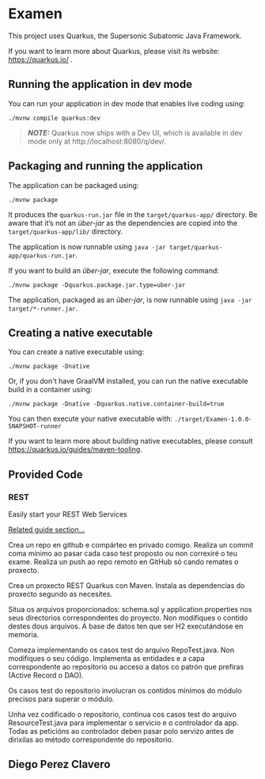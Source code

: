 # Examen

This project uses Quarkus, the Supersonic Subatomic Java Framework.

If you want to learn more about Quarkus, please visit its website: https://quarkus.io/ .

## Running the application in dev mode

You can run your application in dev mode that enables live coding using:
```shell script
./mvnw compile quarkus:dev
```

> **_NOTE:_**  Quarkus now ships with a Dev UI, which is available in dev mode only at http://localhost:8080/q/dev/.

## Packaging and running the application

The application can be packaged using:
```shell script
./mvnw package
```
It produces the `quarkus-run.jar` file in the `target/quarkus-app/` directory.
Be aware that it’s not an _über-jar_ as the dependencies are copied into the `target/quarkus-app/lib/` directory.

The application is now runnable using `java -jar target/quarkus-app/quarkus-run.jar`.

If you want to build an _über-jar_, execute the following command:
```shell script
./mvnw package -Dquarkus.package.jar.type=uber-jar
```

The application, packaged as an _über-jar_, is now runnable using `java -jar target/*-runner.jar`.

## Creating a native executable

You can create a native executable using: 
```shell script
./mvnw package -Dnative
```

Or, if you don't have GraalVM installed, you can run the native executable build in a container using: 
```shell script
./mvnw package -Dnative -Dquarkus.native.container-build=true
```

You can then execute your native executable with: `./target/Examen-1.0.0-SNAPSHOT-runner`

If you want to learn more about building native executables, please consult https://quarkus.io/guides/maven-tooling.

## Provided Code

### REST

Easily start your REST Web Services

[Related guide section...](https://quarkus.io/guides/getting-started-reactive#reactive-jax-rs-resources)

Crea un repo en github e compárteo en privado comigo. Realiza un commit coma mínimo ao pasar cada caso test proposto ou non correxiré o teu exame. Realiza un push ao repo remoto en GitHub só cando remates o proxecto.

Crea un proxecto REST Quarkus con Maven. Instala as dependencias do proxecto segundo as necesites.

Situa os arquivos proporcionados: schema.sql y application.properties nos seus directorios correspondentes do proyecto. Non modifiques o contido destes dous arquivos. A base de datos ten que ser H2 executándose en memoria.

Comeza implementando os casos test do arquivo RepoTest.java. Non modifiques o seu código. Implementa as entidades e a capa correspondente ao repositorio ou acceso a datos co patrón que prefiras (Active Record o DAO).

Os casos test do repositorio involucran os contidos mínimos do módulo precisos para superar o módulo.

Unha vez codificado o repositorio, continua cos casos test do arquivo ResourceTest.java para implementar o servicio e o controlador da app. Todas as peticións ao controlador deben pasar polo servizo antes de dirixilas ao método correspondente do repositorio.



## Diego Perez Clavero
